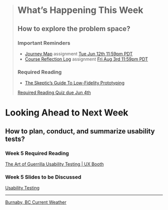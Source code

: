 > # What’s Happening This Week
> ## How to explore the problem space?
> ### Important Reminders
> * [Journey Map](#) assignment <span class='badge'> [Tue Jun 12th 11:59pm PDT](https://www.timeanddate.com/worldclock/fixedtime.html?msg=CMPT-363+Individual+Journey+Map+Assignment+Due+Date&iso=20180612T2359)</span>
> * [Course Reflection Log](#) assignment <span class='badge'> [Fri Aug 3rd 11:59pm PDT](https://www.timeanddate.com/worldclock/fixedtime.html?msg=CMPT-363+Individual+Course+Reflection+Log+Due+Date&iso=20180803T2359)</span>
>
> ### Required Reading
> * [The Skeptic’s Guide To Low-Fidelity Prototyping](https://www.smashingmagazine.com/2014/10/the-skeptics-guide-to-low-fidelity-prototyping/)
>
> [Required Reading Quiz due Jun 4th](https://canvas.sfu.ca/courses/44038/quizzes/166553 ':class=button')

# Looking Ahead to Next Week
## How to plan, conduct, and summarize usability tests?
### Week 5 Required Reading
<a class="embedly-card" data-card-controls="0" data-card-align="left" href="http://www.uxbooth.com/articles/the-art-of-guerrilla-usability-testing/">The Art of Guerrilla Usability Testing | UX Booth</a>


### Week 5 Slides to be Discussed
[Usability Testing](https://www.google.ca/slides/about/)

---

<a class="weatherwidget-io" href="https://forecast7.com/en/49d25n122d98/burnaby/" data-label_1="Burnaby, BC" data-label_2="Current Weather" data-font="Open Sans" data-icons="Climacons" data-mode="Current" data-days="3" data-theme="weather_one" >Burnaby, BC Current Weather</a>
